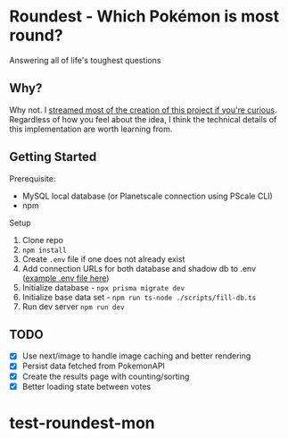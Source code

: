 # Roundest - Which Pokémon is most round?

Answering all of life's toughest questions

## Why?

Why not. I [streamed most of the creation of this project if you're curious](https://www.youtube.com/watch?v=PKy2lYEnhgs). Regardless of how you feel about the idea, I think the technical details of this implementation are worth learning from.

## Getting Started

Prerequisite:

- MySQL local database (or Planetscale connection using PScale CLI)
- npm

Setup

1. Clone repo
1. `npm install`
1. Create `.env` file if one does not already exist
1. Add connection URLs for both database and shadow db to .env ([example .env file here](https://gist.github.com/TheoBr/e450c52a52a9f9c9b49ef07212689685))
1. Initialize database - `npx prisma migrate dev`
1. Initialize base data set - `npm run ts-node ./scripts/fill-db.ts`
1. Run dev server `npm run dev`

## TODO

- [x] Use next/image to handle image caching and better rendering
- [x] Persist data fetched from PokemonAPI
- [x] Create the results page with counting/sorting
- [x] Better loading state between votes
# test-roundest-mon
